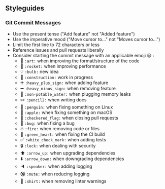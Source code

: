 ## Styleguides

### Git Commit Messages

* Use the present tense ("Add feature" not "Added feature")
* Use the imperative mood ("Move cursor to..." not "Moves cursor to...")
* Limit the first line to 72 characters or less
* Reference issues and pull requests liberally
* Consider starting the commit message with an applicable emoji :smiley: :
    * :art: `:art:` when improving the format/structure of the code
    * :rocket: `:rocket:` when improving performance
    * :bulb: `:bulb:` new idea
    * :construction: `:construction:` work in progress
    * :heavy_plus_sign: `:heavy_plus_sign:` when adding feature
    * :heavy_minus_sign: `:heavy_minus_sign:` when removing feature
    * :non-potable_water: `:non-potable_water:` when plugging memory leaks
    * :pencil2: `:pencil2:` when writing docs
    * :penguin: `:penguin:` when fixing something on Linux
    * :apple: `:apple:` when fixing something on macOS
    * :checkered_flag: `:checkered_flag:` when closing pull requests
    * :bug: `:bug:` when fixing a bug
    * :fire: `:fire:` when removing code or files
    * :green_heart: `:green_heart:` when fixing the CI build
    * :white_check_mark: `:white_check_mark:` when adding tests
    * :lock: `:lock:` when dealing with security
    * :arrow_up: `:arrow_up:` when upgrading dependencies
    * :arrow_down: `:arrow_down:` when downgrading dependencies
    * :speaker: `:speaker:` when adding logging
    * :mute: `:mute:` when reducing logging
    * :shirt: `:shirt:` when removing linter warnings


